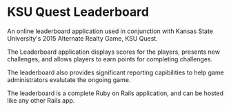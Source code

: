 KSU Quest Leaderboard
==========

An online leaderboard application used in conjunction with 
Kansas State University's 2015 Alternate Realty Game, KSU Quest.

The Leaderboard application displays scores for the players,
presents new challenges, and allows players to earn points for
completing challenges.

The leaderboard also provides significant reporting capibilities
to help game administrators evalutate the ongoing game.

The leaderboard is a complete Ruby on Rails application, and can 
be hosted like any other Rails app.
